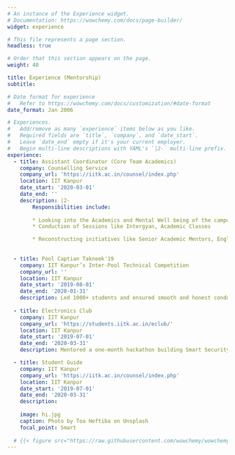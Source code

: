 ```yaml
---
# An instance of the Experience widget.
# Documentation: https://wowchemy.com/docs/page-builder/
widget: experience

# This file represents a page section.
headless: true

# Order that this section appears on the page.
weight: 40

title: Experience (Mentorship)
subtitle:

# Date format for experience
#   Refer to https://wowchemy.com/docs/customization/#date-format
date_format: Jan 2006

# Experiences.
#   Add/remove as many `experience` items below as you like.
#   Required fields are `title`, `company`, and `date_start`.
#   Leave `date_end` empty if it's your current employer.
#   Begin multi-line descriptions with YAML's `|2-` multi-line prefix.
experience:
  - title: Assistant Coordinator (Core Team Academics)
    company: Counselling Service
    company_url: 'https://iitk.ac.in/counsel/index.php'
    location: IIT Kanpur
    date_start: '2020-03-01'
    date_end: ''
    description: |2-
        Responsibilities include:
        
        * Looking into the Academics and Mental Well being of the campus people
        * Conduction of Sessions like Intergyan, Academic Classes 

        * Reconstructing initiatives like Senior Academic Mentors, English Communication classes and Online AM selection
       
        
  - title: Pool Captian Takneek'19
    company: IIT Kanpur’s Inter-Pool Technical Competition
    company_url: ''
    location: IIT Kanpur
    date_start: '2019-08-01'
    date_end: '2020-01-31'
    description: Led 1000+ students and ensured smooth and honest conduction of 30+ different Technical Events of nine Science and Technology clubs
  
  - title: Electronics Club
    company: IIT Kanpur
    company_url: 'https://students.iitk.ac.in/eclub/'
    location: IIT Kanpur
    date_start: '2019-07-01'
    date_end: '2020-03-31'
    description: Mentored a one-month hackathon building Smart Security and took sessions on Signal processing and Machine Learning

  - title: Student Guide
    company: IIT Kanpur
    company_url: 'https://iitk.ac.in/counsel/index.php'
    location: IIT Kanpur
    date_start: '2019-07-01'
    date_end: '2020-03-31'
    description: 
  
    image: hi.jpg
    caption: Photo by Toa Heftiba on Unsplash
    focal_point: Smart
    
  # {{< figure src="https://raw.githubusercontent.com/wowchemy/wowchemy-hugo-modules/master/academic.png" title="The template is mobile first with a responsive design to ensure that your site looks stunning on every device." >}}
---
```

